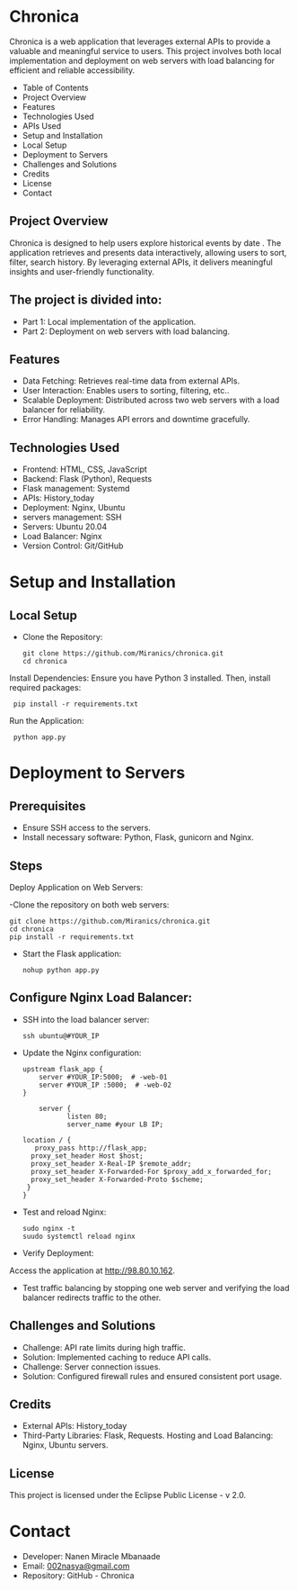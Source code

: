                 
# Chronica
Chronica is a web application that leverages external APIs to provide a valuable and meaningful service to users. This project involves both local implementation and deployment on web servers with load balancing for efficient and reliable accessibility.

- Table of Contents          
- Project Overview           
- Features  
- Technologies Used    
- APIs Used
- Setup and Installation
- Local Setup
- Deployment to Servers
- Challenges and Solutions
- Credits
- License
- Contact
## Project Overview
Chronica is designed to help users explore historical events by date . The application retrieves and presents data interactively, allowing users to sort, filter, search history. By leveraging external APIs, it delivers meaningful insights and user-friendly functionality.

## The project is divided into:

- Part 1: Local implementation of the application.
- Part 2: Deployment on web servers with load balancing.
## Features
- Data Fetching: Retrieves real-time data from external APIs.
- User Interaction: Enables users to sorting, filtering, etc..
- Scalable Deployment: Distributed across two web servers with a load balancer for reliability.
- Error Handling: Manages API errors and downtime gracefully.
## Technologies Used
- Frontend: HTML, CSS, JavaScript
- Backend: Flask (Python), Requests
- Flask management: Systemd
- APIs: History_today
- Deployment: Nginx, Ubuntu
- servers management: SSH
- Servers: Ubuntu 20.04
- Load Balancer: Nginx
- Version Control: Git/GitHub

# Setup and Installation
## Local Setup
- Clone the Repository:

      git clone https://github.com/Miranics/chronica.git
      cd chronica
Install Dependencies: Ensure you have Python 3 installed. Then, install required packages:

     pip install -r requirements.txt
Run the Application:


     python app.py

# Deployment to Servers
## Prerequisites
- Ensure SSH access to the servers.
- Install necessary software: Python, Flask, gunicorn and Nginx.
## Steps
Deploy Application on Web Servers:

-Clone the repository on both web servers:

    git clone https://github.com/Miranics/chronica.git
    cd chronica
    pip install -r requirements.txt
- Start the Flask application:

      nohup python app.py 
## Configure Nginx Load Balancer:

- SSH into the load balancer server:

      ssh ubuntu@#YOUR_IP
- Update the Nginx configuration:

      upstream flask_app {
          server #YOUR_IP:5000;  # -web-01
          server #YOUR_IP :5000;  # -web-02
      }

          server {
                 listen 80;
                 server_name #your LB IP;

      location / {
         proxy_pass http://flask_app;
        proxy_set_header Host $host;
        proxy_set_header X-Real-IP $remote_addr;
        proxy_set_header X-Forwarded-For $proxy_add_x_forwarded_for;
        proxy_set_header X-Forwarded-Proto $scheme;
       }
      }
- Test and reload Nginx:

      sudo nginx -t
      suudo systemctl reload nginx
- Verify Deployment:

Access the application at http://98.80.10.162.
- Test traffic balancing by stopping one web server and verifying the load balancer redirects traffic to the other.
## Challenges and Solutions   
- Challenge: API rate limits during high traffic.
- Solution: Implemented caching to reduce API calls.
- Challenge: Server connection issues.
- Solution: Configured firewall rules and ensured consistent port usage.
## Credits
- External APIs: History_today
- Third-Party Libraries: Flask, Requests.
 Hosting and Load Balancing: Nginx, Ubuntu servers.
## License
This project is licensed under the Eclipse Public License - v 2.0.

# Contact
- Developer: Nanen Miracle Mbanaade
- Email: 002nasya@gmail.com
- Repository: GitHub - Chronica
